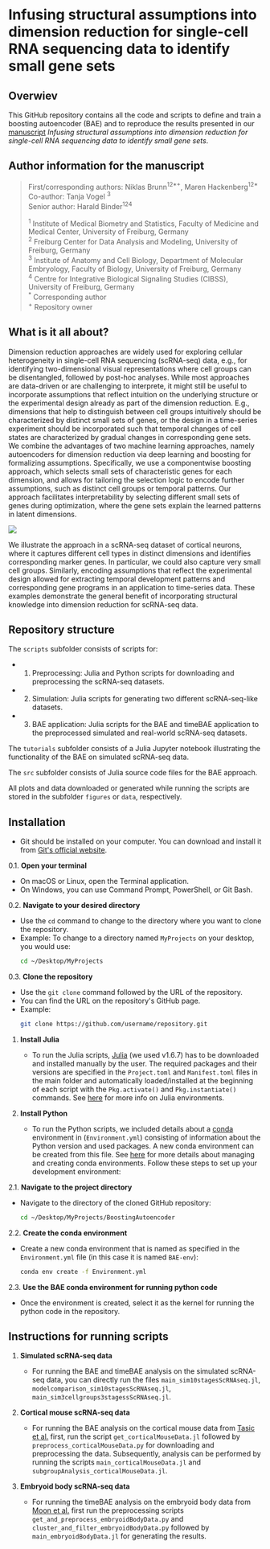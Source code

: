 # Infusing structural assumptions into dimension reduction for single-cell RNA sequencing data to identify small gene sets

## Overwiev
This GitHub repository contains all the code and scripts to define and train a boosting autoencoder (BAE) and to reproduce the results presented in our [manuscript](https://github.com/NiklasBrunn/BoostingAutoencoder/tree/main) *Infusing structural assumptions into dimension reduction for single-cell RNA sequencing data to identify small gene sets*.

## Author information for the manuscript
> First/corresponding authors: Niklas Brunn<sup>12*+</sup>, Maren Hackenberg<sup>12*</sup><br>
> Co-author: Tanja Vogel <sup>3</sup><br>
> Senior author: Harald Binder<sup>124</sup>
>
> <sup>1</sup> Institute of Medical Biometry and Statistics, Faculty of Medicine and Medical Center, University of Freiburg, Germany<br>
> <sup>2</sup> Freiburg Center for Data Analysis and Modeling, University of Freiburg, Germany<br>
> <sup>3</sup> Institute of Anatomy and Cell Biology, Department of Molecular Embryology, Faculty of Biology, University of Freiburg, Germany<br>
> <sup>4</sup> Centre for Integrative Biological Signaling Studies (CIBSS), University of Freiburg, Germany<br>
> <sup>*</sup> Corresponding author<br>
> <sup>+</sup> Repository owner

## What is it all about? 
Dimension reduction approaches are widely used for exploring cellular heterogeneity in single-cell RNA sequencing (scRNA-seq) data, e.g., for identifying two-dimensional visual representations where cell groups can be disentangled, followed by post-hoc analyses. While most approaches are data-driven or are challenging to interprete, it might still be useful to incorporate assumptions that reflect intuition on the underlying structure or the experimental design already as part of the dimension reduction. E.g., dimensions that help to distinguish between cell groups intuitively should be characterized by distinct small sets of genes, or the design in a time-series experiment should be incorporated such that temporal changes of cell states are characterized by gradual changes in corresponding gene sets.  
We combine the advantages of two machine learning approaches, namely autoencoders for dimension reduction via deep learning and boosting for formalizing assumptions. Specifically, we use a componentwise boosting approach, which selects small sets of characteristic genes for each dimension, and allows for tailoring the selection logic to encode further assumptions, such as distinct cell groups or temporal patterns. Our approach facilitates interpretability by selecting different small sets of genes during optimization, where the gene sets explain the learned patterns in latent dimensions.

![](figures/ModelOverview.png)

We illustrate the approach in a scRNA-seq dataset of cortical neurons, where it captures different cell types in distinct dimensions and identifies corresponding marker genes. In particular, we could also capture very small cell groups. Similarly, encoding assumptions that reflect the experimental design allowed for extracting temporal development patterns and corresponding gene programs in an application to time-series data. These examples demonstrate the general benefit of incorporating structural knowledge into dimension reduction for scRNA-seq data.  

## Repository structure
The `scripts` subfolder consists of scripts for:
  * 1. Preprocessing: Julia and Python scripts for downloading and preprocessing the scRNA-seq datasets.
  * 2. Simulation: Julia scripts for generating two different scRNA-seq-like datasets.
  * 3. BAE application: Julia scripts for the BAE and timeBAE application to the preprocessed simulated and real-world scRNA-seq datasets.

The `tutorials` subfolder consists of a Julia Jupyter notebook illustrating the functionality of the BAE on simulated scRNA-seq data.

The `src` subfolder consists of Julia source code files for the BAE approach. 

All plots and data downloaded or generated while running the scripts are stored in the subfolder `figures` or `data`, respectively. 

## Installation
- Git should be installed on your computer. You can download and install it from [Git's official website](https://git-scm.com/downloads).

0.1. **Open your terminal**
   - On macOS or Linux, open the Terminal application.
   - On Windows, you can use Command Prompt, PowerShell, or Git Bash.

0.2. **Navigate to your desired directory**
   - Use the `cd` command to change to the directory where you want to clone the repository.
   - Example: To change to a directory named `MyProjects` on your desktop, you would use:
     ```bash
     cd ~/Desktop/MyProjects
     ```
     
0.3. **Clone the repository**
   - Use the `git clone` command followed by the URL of the repository.
   - You can find the URL on the repository's GitHub page.
   - Example:
     ```bash
     git clone https://github.com/username/repository.git
     ```

1. **Install Julia**
   - To run the Julia scripts, [Julia](https://julialang.org/downloads/) (we used v1.6.7) has to be downloaded and installed manually by the user. The required packages and their versions are specified in the `Project.toml` and `Manifest.toml` files in the main folder and automatically loaded/installed at the beginning of each script with the `Pkg.activate()` and `Pkg.instantiate()` commands. See [here](https://pkgdocs.julialang.org/v1.2/environments/) for more info on Julia environments. 

2. **Install Python**
   - To run the Python scripts, we included details about a [conda](https://conda.io/projects/conda/en/latest/user-guide/install/index.html) environment in (`Environment.yml`) consisting of information about the Python version and used packages. A new conda environment can be created from this file. See [here](https://conda.io/projects/conda/en/latest/user-guide/tasks/manage-environments.html#activating-an-environment) for more details about managing and creating conda environments. Follow these steps to set up your development environment:

2.1. **Navigate to the project directory**
   - Navigate to the directory of the cloned GitHub repository:
     ```bash
     cd ~/Desktop/MyProjects/BoostingAutoencoder
     ```
       
2.2. **Create the conda environment**
   - Create a new conda environment that is named as specified in the `Environment.yml` file (in this case it is named `BAE-env`):
     ```bash
     conda env create -f Environment.yml
     ```

2.3. **Use the BAE conda environment for running python code**
   - Once the environment is created, select it as the kernel for running the python code in the repository.


## Instructions for running scripts
1. **Simulated scRNA-seq data**
   - For running the BAE and timeBAE analysis on the simulated scRNA-seq data, you can directly run the files `main_sim10stagesScRNAseq.jl`, `modelcomparison_sim10stagesScRNAseq.jl`, `main_sim3cellgroups3stagessScRNAseq.jl`.

2. **Cortical mouse scRNA-seq data**
   - For running the BAE analysis on the cortical mouse data from [Tasic et al.](https://www.nature.com/articles/nn.4216) first, run the script `get_corticalMouseData.jl` followed by `preprocess_corticalMouseData.py` for downloading and preprocessing the data. Subsequently, analysis can be performed by running the scripts `main_corticalMouseData.jl` and `subgroupAnalysis_corticalMouseData.jl`.
3. **Embryoid body scRNA-seq data**
   - For running the timeBAE analysis on the embryoid body data from [Moon et al.](https://www.nature.com/articles/s41587-019-0336-3) first run the preprocessing scripts `get_and_preprocess_embryoidBodyData.py` and `cluster_and_filter_embryoidBodyData.py` followed by `main_embryoidBodyData.jl` for generating the results.
